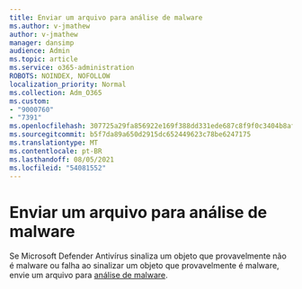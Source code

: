 ```yaml
---
title: Enviar um arquivo para análise de malware
ms.author: v-jmathew
author: v-jmathew
manager: dansimp
audience: Admin
ms.topic: article
ms.service: o365-administration
ROBOTS: NOINDEX, NOFOLLOW
localization_priority: Normal
ms.collection: Adm_O365
ms.custom:
- "9000760"
- "7391"
ms.openlocfilehash: 307725a29fa856922e169f388dd331ede687c8f9f0c3404b8af221a7a49d68b3
ms.sourcegitcommit: b5f7da89a650d2915dc652449623c78be6247175
ms.translationtype: MT
ms.contentlocale: pt-BR
ms.lasthandoff: 08/05/2021
ms.locfileid: "54081552"
---
```

# <a name="submit-a-file-for-malware-analysis"></a>Enviar um arquivo para análise de malware

Se Microsoft Defender Antivírus sinaliza um objeto que provavelmente não é malware ou falha ao sinalizar um objeto que provavelmente é malware, envie um arquivo para [análise de malware](https://go.microsoft.com/fwlink/?linkid=2144963).

